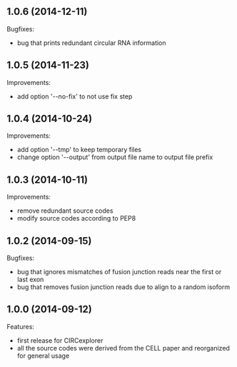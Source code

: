 ## 1.0.6 (2014-12-11)

Bugfixes:

* bug that prints redundant circular RNA information

## 1.0.5 (2014-11-23)

Improvements:

* add option '--no-fix' to not use fix step

## 1.0.4 (2014-10-24)

Improvements:

* add option '--tmp' to keep temporary files
* change option '--output' from output file name to output file prefix

## 1.0.3 (2014-10-11)

Improvements:

* remove redundant source codes
* modify source codes according to PEP8

## 1.0.2 (2014-09-15)

Bugfixes:

* bug that ignores mismatches of fusion junction reads near the first or last exon
* bug that removes fusion junction reads due to align to a random isoform

## 1.0.0 (2014-09-12)

Features:

* first release for CIRCexplorer
* all the source codes were derived from the CELL paper and reorganized for general usage
